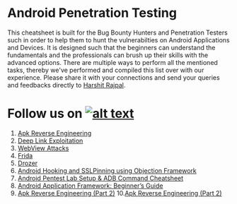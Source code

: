# Android Penetration Testing

This cheatsheet is built for the Bug Bounty Hunters and Penetration Testers such in order to help them to hunt the vulnerabilties on Android Applications and Devices. It is designed such that the beginners can understand the fundamentals and the professionals can brush up their skills with the advanced options. There are multiple ways to perform all the mentioned tasks, thereby we've performed and compiled this list over with our experience. Please share it with your connections and send your queries and feedbacks directly to [Harshit Rajpal](https://www.linkedin.com/in/harshit-rajpal-79bb43103/).

[1.1]: http://i.imgur.com/tXSoThF.png
[1]: http://www.twitter.com/hackinarticles
# Follow us on [![alt text][1.1]][1]


1. [Apk Reverse Engineering](https://www.hackingarticles.in/android-penetration-testing-apk-reverse-engineering/)
2. [Deep Link Exploitation](https://www.hackingarticles.in/android-pentest-deep-link-exploitation/)
3. [WebView Attacks](https://www.hackingarticles.in/android-penetration-testing-webview-attacks/)
4. [Frida](https://www.hackingarticles.in/android-penetration-testing-frida/)
5. [Drozer](https://www.hackingarticles.in/android-penetration-testing-drozer/)
6. [Android Hooking and SSLPinning using Objection Framework](https://www.hackingarticles.in/android-hooking-and-sslpinning-using-objection-framework/)
7. [Android Pentest Lab Setup & ADB Command Cheatsheet](https://www.hackingarticles.in/android-pentest-lab-setup-adb-command-cheatsheet/)
8. [Android Application Framework: Beginner’s Guide](https://www.hackingarticles.in/android-application-framework-beginners-guide/)
9. [Apk Reverse Engineering (Part 2)](https://www.hackingarticles.in/android-penetration-testing-apk-reversing-part-2/)
10.[Apk Reverse Engineering (Part 2)](https://www.hackingarticles.in/android-penetration-testing-apk-reversing-part-2/)
